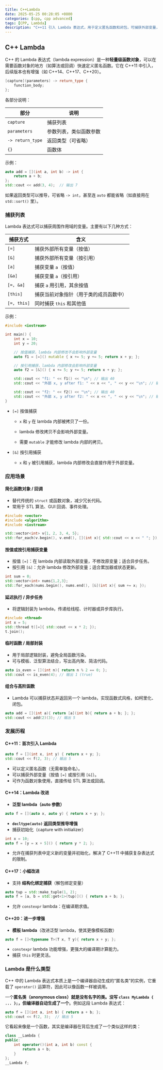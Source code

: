 ```yaml
---
title: C++Lambda
date: 2025-05-25 00:28:05 +0800
categories: [cpp, cpp advanced]
tags: [CPP, Lambda]
description: "C++11 引入 Lambda 表达式，用于定义匿名函数和闭包，可捕获外部变量，支持传参、返回值和作为回调或 STL 算法函数对象使用。"
---
```

## C++ Lambda

C++ 的 Lambda 表达式（lambda expression）是一种**轻量级函数对象**，可以在需要函数对象的地方（如算法或回调）快速定义匿名函数。它在 C++11 中引入，后续版本也有增强（如 C++14、C++17、C++20）。

```cpp
[capture](parameters) -> return_type {
    function_body;
};
```

各部分说明：

| 部分             | 说明                   |
| ---------------- | ---------------------- |
| `capture`        | 捕获列表               |
| `parameters`     | 参数列表，类似函数参数 |
| `-> return_type` | 返回类型（可省略）     |
| `{}`             | 函数体                 |

示例：

```cpp
auto add = [](int a, int b) -> int {
    return a + b;
};
std::cout << add(3, 4);  // 输出 7
```

如果返回类型可以推导，可省略 `-> int`，甚至连 `auto` 都能省略（如直接用在 `std::sort()` 里）。

### 捕获列表

Lambda 表达式可以捕获周围作用域的变量。主要有以下几种方式：

| 捕获方式    | 含义                                   |
| ----------- | -------------------------------------- |
| `[=]`       | 捕获外部所有变量（按值）               |
| `[&]`       | 捕获外部所有变量（按引用）             |
| `[a]`       | 捕获变量 `a`（按值）                   |
| `[&a]`      | 捕获变量 `a`（按引用）                 |
| `[=, &a]`   | 捕获 `a` 用引用，其余按值              |
| `[this]`    | 捕获当前对象指针（用于类的成员函数中） |
| `[=, this]` | 同时捕获 `this` 和其他值               |

示例：

```cpp
#include <iostream>

int main() {
    int x = 10;
    int y = 20;

    // 按值捕获，lambda 内部修改不会影响外部变量
    auto f1 = [=]() mutable { x += 5; y += 5; return x + y; };

    // 按引用捕获，lambda 内部修改会影响外部变量
    auto f2 = [&]() { x += 5; y += 5; return x + y; };

    std::cout << "f1: " << f1() << "\n"; // 输出 40
    std::cout << "外部 x, y after f1: " << x << ", " << y << "\n"; // 输出 10, 20

    std::cout << "f2: " << f2() << "\n"; // 输出 40
    std::cout << "外部 x, y after f2: " << x << ", " << y << "\n"; // 输出 15, 25
}
```

- `[=]` 按值捕获

  - `x` 和 `y` 在 lambda 内部被拷贝了一份。

  - lambda 修改拷贝不会影响外部变量。

  - 需要 `mutable` 才能修改 lambda 内部的拷贝。

- `[&]` 按引用捕获
  - `x` 和 `y` 被引用捕获，lambda 内部修改会直接作用于外部变量。

### 应用场景

#### 简化函数对象 / 回调

- 替代传统的 `struct` 或函数对象，减少冗长代码。
- 常用于 STL 算法、GUI 回调、事件处理。

```cpp
#include <vector>
#include <algorithm>
#include <iostream>

std::vector<int> v{1, 2, 3, 4, 5};
std::for_each(v.begin(), v.end(), [](int x){ std::cout << x << " "; });
```

#### 按值或按引用捕获变量

- 按值 `[=]`：在 lambda 内部读取外部变量，不修改原变量；适合异步任务。
- 按引用 `[&]`：允许 lambda 修改外部变量；适合累加器或状态更新。

```cpp
int sum = 0;
std::vector<int> nums{1,2,3};
std::for_each(nums.begin(), nums.end(), [&](int x){ sum += x; });
```

#### 延迟执行 / 异步任务

- 将逻辑封装为 lambda，传递给线程、计时器或异步库执行。

```cpp
#include <thread>
int x = 5;
std::thread t([=]{ std::cout << x * 2; });
t.join();
```

#### 临时函数 / 局部封装

- 用于局部逻辑封装，避免全局函数污染。
- 可与模板、泛型算法结合，写出高内聚、简洁代码。

```cpp
auto is_even = [](int n){ return n % 2 == 0; };
std::cout << is_even(4); // 输出 1 (true)
```

#### 组合与高阶函数

- Lambda 可以捕获状态并返回另一个 lambda，实现函数式风格，如柯里化、闭包。

```cpp
auto add = [](int a){ return [a](int b){ return a + b; }; };
std::cout << add(2)(3); // 输出 5
```

### 发展历程

#### C++11：首次引入 Lambda

```cpp
auto f = [](int x, int y) { return x + y; };
std::cout << f(2, 3); // 输出 5
```

- 可以定义匿名函数（无需单独命名）。
- 可以捕获外部变量（按值 `[=]` 或按引用 `[&]`）。
- 可作为函数对象使用，直接传给 STL 算法或回调。

#### C++14：Lambda 改进

- **泛型 lambda（auto 参数）**

```cpp
auto f = [](auto x, auto y) { return x + y; };
```

- **`decltype(auto)` 返回类型推导增强**
- 捕获初始化（capture with initializer）

```cpp
int x = 10;
auto f = [y = x + 5]() { return y * 2; };
```

- 允许在捕获列表中定义新的变量并初始化，解决了 C++11 中捕获复杂表达式的限制。

#### C++17：小幅改进

- 支持 **结构化绑定捕获**（解包绑定变量）

```cpp
auto tup = std::make_tuple(1, 2);
auto f = [a, b = std::get<1>(tup)]() { return a + b; };
```

- 允许 `constexpr` lambda：在编译期求值。

#### C++20：进一步增强

- **模板 lambda**（改进泛型 lambda，使其更像模板函数）

```cpp
auto f = []<typename T>(T x, T y){ return x + y; };
```

- `constexpr` lambda 功能增强，更强大的编译期计算能力。
- 捕获 `this` 时更灵活。

### Lambda 是什么类型

C++ 中的 Lambda 表达式本质上是一个编译器自动生成的“匿名类”的实例，它重载了 `operator()` 运算符，因此可以像函数一样被调用。

一个**匿名类（anonymous class）**就是没有名字的类。没写 `class MyLambda { ... };`，但**编译器自动生成了一个**。例如这段 Lambda 表达式：

```cpp
auto f = [](int a, int b) { return a + b; };
std::cout << f(2, 3);  // 输出 5
```

它看起来像是一个函数，其实是编译器在背后生成了一个类似这样的类：

```cpp
class __Lambda {
public:
    int operator()(int a, int b) const {
        return a + b;
    }
};
__Lambda f;
```
